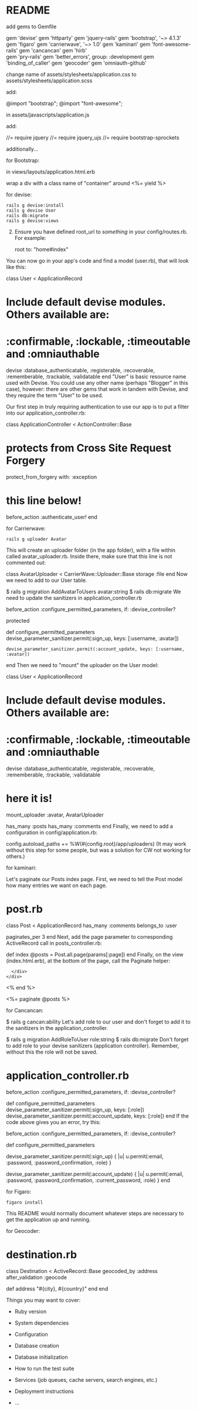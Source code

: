 # README 

add gems to Gemfile

gem 'devise'
gem 'httparty'
gem 'jquery-rails'
gem 'bootstrap', '~> 4.1.3'
gem 'figaro'
gem 'carrierwave', '~> 1.0'
gem 'kaminari'
gem 'font-awesome-rails'
gem 'cancancan'
gem 'hirb'       
gem 'pry-rails'
gem 'better_errors', group: :development
gem 'binding_of_caller'
gem 'geocoder'
gem 'omniauth-github'


change name of assets/stylesheets/application.css to assets/stylesheets/application.scss

add: 

@import "bootstrap";
@import "font-awesome";

in assets/javascripts/application.js

add:

//= require jquery
//= require jquery_ujs
//= require bootstrap-sprockets

additionally... 

for Bootstrap:

in views/layouts/application.html.erb

wrap a div with a class name of "container" around <%= yield %>

for devise:

	rails g devise:install
	rails g devise User 
	rails db:migrate
	rails g devise:views

  2. Ensure you have defined root_url to *something* in your config/routes.rb.
     For example:

       root to: "home#index"

You can now go in your app's code and find a model (user.rb), that will look like this:

class User < ApplicationRecord
  # Include default devise modules. Others available are:
  # :confirmable, :lockable, :timeoutable and :omniauthable
  devise :database_authenticatable, :registerable,
         :recoverable, :rememberable, :trackable, :validatable
end
"User" is basic resource name used with Devise. You could use any other name (perhaps "Blogger" in this case), however: there are other gems that work in tandem with Devise, and they require the term "User" to be used.

Our first step in truly requiring authentication to use our app is to put a filter into our application_controller.rb:

class ApplicationController < ActionController::Base
# protects from Cross Site Request Forgery
  protect_from_forgery with: :exception

  # this line below!
  before_action :authenticate_user!
end

for Carrierwave:

	rails g uploader Avatar

This will create an uploader folder (in the app folder), with a file within called avatar_uploader.rb. Inside there, make sure that this line is not commented out:

class AvatarUploader < CarrierWave::Uploader::Base
  storage :file
end
Now we need to add to our User table.

$ rails g migration AddAvatarToUsers avatar:string
$ rails db:migrate
We need to update the sanitizers in application_controller.rb

  before_action :configure_permitted_parameters, if: :devise_controller?

  protected

  def configure_permitted_parameters
    devise_parameter_sanitizer.permit(:sign_up, keys: [:username, :avatar])

    devise_parameter_sanitizer.permit(:account_update, keys: [:username, :avatar])
  end
Then we need to "mount" the uploader on the User model:

class User < ApplicationRecord
  # Include default devise modules. Others available are:
  # :confirmable, :lockable, :timeoutable and :omniauthable
  devise :database_authenticatable, :registerable,
         :recoverable, :rememberable, :trackable, :validatable

  # here it is!
  mount_uploader :avatar, AvatarUploader

  has_many :posts
  has_many :comments
end
Finally, we need to add a configuration in config/application.rb:

config.autoload_paths += %W(#{config.root}/app/uploaders)
(It may work without this step for some people, but was a solution for CW not working for others.)

for kaminari:

Let's paginate our Posts index page. First, we need to tell the Post model how many entries we want on each page.

# post.rb
class Post < ApplicationRecord
  has_many :comments
  belongs_to :user

  paginates_per 3
end
Next, add the page parameter to corresponding ActiveRecord call in posts_controller.rb:

def index
  @posts = Post.all.page(params[:page])
end
Finally, on the view (index.html.erb), at the bottom of the page, call the Paginate helper:

<!-- the rest of the file is up here -->
      </div>
    </div>
  </div>
<% end %>

<%= paginate @posts %>


for Cancancan:

$ rails g cancan:ability
Let's add role to our user and don't forget to add it to the sanitizers in the application_controller.

$ rails g migration AddRoleToUser role:string
$ rails db:migrate
Don't forget to add role to your devise sanitizers (application controller). Remember, without this the role will not be saved.

# application_controller.rb
before_action :configure_permitted_parameters, if: :devise_controller?

def configure_permitted_parameters
   devise_parameter_sanitizer.permit(:sign_up, keys: [:role])
   devise_parameter_sanitizer.permit(:account_update, keys: [:role])
end
If the code above gives you an error, try this:

before_action :configure_permitted_parameters, if: :devise_controller?

def configure_permitted_parameters

  devise_parameter_sanitizer.permit(:sign_up) { |u| u.permit(:email, :password, 
     :password_confirmation, :role) }

  devise_parameter_sanitizer.permit(:account_update) { |u| u.permit(:email, :password, 
     :password_confirmation, :current_password, :role) }
end

for Figaro:

	figaro install
This README would normally document whatever steps are necessary to get the
application up and running.

for Geocoder:

# destination.rb
class Destination < ActiveRecord::Base
  geocoded_by :address
  after_validation :geocode

  def address
    "#{city}, #{country}"
  end
end

Things you may want to cover:

* Ruby version

* System dependencies

* Configuration

* Database creation

* Database initialization

* How to run the test suite

* Services (job queues, cache servers, search engines, etc.)

* Deployment instructions

* ...
